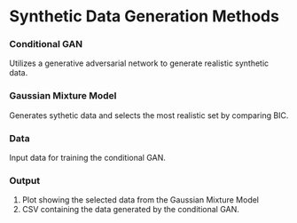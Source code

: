# Synthetic Data Generation Methods

### Conditional GAN
Utilizes a generative adversarial network to generate realistic synthetic data.

### Gaussian Mixture Model
Generates sythetic data and selects the most realistic set by comparing BIC.

### Data
Input data for training the conditional GAN.

### Output
1. Plot showing the selected data from the Gaussian Mixture Model
2. CSV containing the data generated by the conditional GAN.